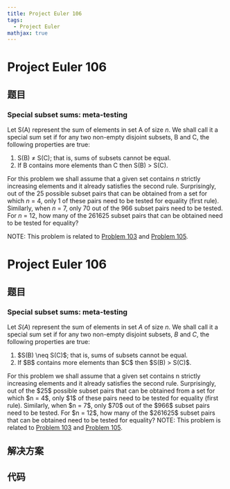 ```yaml
---
title: Project Euler 106
tags:
  - Project Euler
mathjax: true
---
```

<escape><!-- more --></escape>
    
# Project Euler 106
## 题目
### Special subset sums: meta-testing

Let S(A) represent the sum of elements in set A of size <i>n</i>. We shall call it a special sum set if for any two non-empty disjoint subsets, B and C, the following properties are true:
<ol><li>S(B) ≠ S(C); that is, sums of subsets cannot be equal.</li>
<li>If B contains more elements than C then S(B) &gt; S(C).</li>
</ol>For this problem we shall assume that a given set contains <i>n</i> strictly increasing elements and it already satisfies the second rule.
Surprisingly, out of the 25 possible subset pairs that can be obtained from a set for which <i>n</i> = 4, only 1 of these pairs need to be tested for equality (first rule). Similarly, when <i>n</i> = 7, only 70 out of the 966 subset pairs need to be tested.
For <i>n</i> = 12, how many of the 261625 subset pairs that can be obtained need to be tested for equality?
<p class="smaller">NOTE: This problem is related to <a href="problem=103">Problem 103</a> and <a href="problem=105">Problem 105</a>.


# Project Euler 106
## 题目
### Special subset sums: meta-testing
Let $S(A)$ represent the sum of elements in set $A$ of size $n$. We shall call it a special sum set if for any two non-empty disjoint subsets, $B$ and $C$, the following properties are true:
<ol>
<li>$S(B) \neq S(C)$; that is, sums of subsets cannot be equal.</li>
<li>If $B$ contains more elements than $C$ then $S(B) &gt; S(C)$.</li>
</ol>
For this problem we shall assume that a given set contains n strictly increasing elements and it already satisfies the second rule.
Surprisingly, out of the $25$ possible subset pairs that can be obtained from a set for which $n = 4$, only $1$ of these pairs need to be tested for equality (first rule). Similarly, when $n = 7$, only $70$ out of the $966$ subset pairs need to be tested.
For $n = 12$, how many of the $261625$ subset pairs that can be obtained need to be tested for equality?
NOTE: This problem is related to <a href="/103">Problem 103</a> and <a href="/105">Problem 105</a>.


## 解决方案


## 代码


